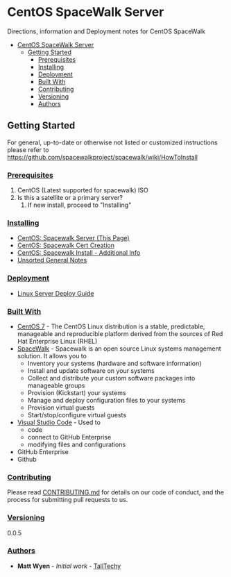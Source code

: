# CentOS SpaceWalk Server

Directions, information and Deployment notes for CentOS SpaceWalk

- [CentOS SpaceWalk Server](#centos-spacewalk-server)
  - [Getting Started](#getting-started)
    - [Prerequisites](#prerequisites)
    - [Installing](#installing)
    - [Deployment](#deployment)
    - [Built With](#built-with)
    - [Contributing](#contributing)
    - [Versioning](#versioning)
    - [Authors](#authors)

## Getting Started

For general, up-to-date or otherwise not listed or customized instructions please refer to <https://github.com/spacewalkproject/spacewalk/wiki/HowToInstall>

### [Prerequisites](#Prerequisites)

1. CentOS (Latest supported for spacewalk) ISO
2. Is this a satellite or a primary server?
   1. If new install, proceed to "Installing"

### [Installing](#Installing)

- [CentOS: Spacewalk Server (This Page)](SpaceWalk/README)
- [CentOS: Spacewalk Cert Creation](CentOS-SpaceWalk-CertCreation)
- [CentOS: Spacewalk Install - Additional Info](install-additional-info)
- [Unsorted General Notes](https://github.com/talltechy/talltechy.github.io/blob/6e4f2530f39449ef52d0998b8094f408774fd53a/SpaceWalk/unsorted-general-notes.md)

### [Deployment](#Deployment)

- [Linux Server Deploy Guide](linux-server-deploy-guide)

### [Built With](#Built-With)

- [CentOS 7](https://www.centos.org/) - The CentOS Linux distribution is a stable, predictable, manageable and reproducible platform derived from the sources of Red Hat Enterprise Linux (RHEL)
- [SpaceWalk](https://github.com/spacewalkproject/spacewalk/wiki/) - Spacewalk is an open source Linux systems management solution. It allows you to
  - Inventory your systems (hardware and software information)
  - Install and update software on your systems
  - Collect and distribute your custom software packages into manageable groups
  - Provision (Kickstart) your systems
  - Manage and deploy configuration files to your systems
  - Provision virtual guests
  - Start/stop/configure virtual guests
- [Visual Studio Code](https://code.visualstudio.com/) - Used to
  - code
  - connect to GitHub Enterprise
  - modifying files and configurations
- GitHub Enterprise
- Github

### [Contributing](#Contributing)

Please read [CONTRIBUTING.md](./contributing.md) for details on our code of conduct, and the process for submitting pull requests to us.

### [Versioning](#Versioning)

0.0.5

### [Authors](#Authors)

- **Matt Wyen** - *Initial work* - [TallTechy](https://github.com/TallTechy)
